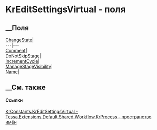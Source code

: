 # KrEditSettingsVirtual - поля
##  __Поля
[ChangeState](F_Tessa_Extensions_Default_Shared_Workflow_KrProcess_KrConstants_KrEditSettingsVirtual_ChangeState.htm)|  
---|---  
[Comment](F_Tessa_Extensions_Default_Shared_Workflow_KrProcess_KrConstants_KrEditSettingsVirtual_Comment.htm)|  
[DoNotSkipStage](F_Tessa_Extensions_Default_Shared_Workflow_KrProcess_KrConstants_KrEditSettingsVirtual_DoNotSkipStage.htm)|  
[IncrementCycle](F_Tessa_Extensions_Default_Shared_Workflow_KrProcess_KrConstants_KrEditSettingsVirtual_IncrementCycle.htm)|  
[ManageStageVisibility](F_Tessa_Extensions_Default_Shared_Workflow_KrProcess_KrConstants_KrEditSettingsVirtual_ManageStageVisibility.htm)|  
[Name](F_Tessa_Extensions_Default_Shared_Workflow_KrProcess_KrConstants_KrEditSettingsVirtual_Name.htm)|  
## __См. также
#### Ссылки
[KrConstants.KrEditSettingsVirtual -
](T_Tessa_Extensions_Default_Shared_Workflow_KrProcess_KrConstants_KrEditSettingsVirtual.htm)
[Tessa.Extensions.Default.Shared.Workflow.KrProcess - пространство
имён](N_Tessa_Extensions_Default_Shared_Workflow_KrProcess.htm)
